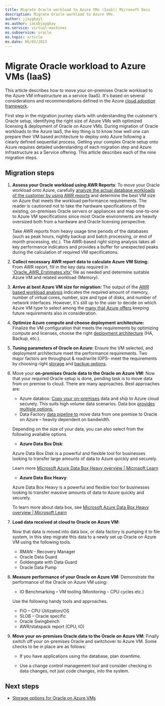 ```yaml
---
title: Migrate Oracle workload to Azure VMs (IaaS)| Microsoft Docs
description: Migrate Oracle workload to Azure VMs. 
author: jjaygbay1
ms.author: jacobjaygbay
ms.service: virtual-machines
ms.subservice: oracle
ms.topic: article
ms.date: 06/03/2023
---
```

# Migrate Oracle workload to Azure VMs (IaaS) 

This article describes how to move your on-premises Oracle workload to the Azure VM infrastructure as a service (IaaS). It's based on several considerations and recommendations defined in the Azure [cloud adoption framework](/azure/cloud-adoption-framework/adopt/cloud-adoption).

First step in the migration journey starts with understanding the customer’s Oracle setup, identifying the right size of Azure VMs with optimized licensing & deployment of Oracle on Azure VMs. During migration of Oracle workloads to the Azure IaaS, the key thing is to know how well one can prepare their VM based architecture to deploy onto Azure following a clearly defined sequential process. Getting your complex Oracle setup onto Azure requires detailed understanding of each migration step and Azure Infrastructure as a Service offering. This article describes each of the nine migration steps.

## Migration steps

1. **Assess your Oracle workload using AWR Reports**: To move your Oracle workload onto Azure, carefully [analyze the actual database workloads of the customer by using AWR reports](https://github.com/Azure/Oracle-Workloads-for-Azure/tree/main/az-oracle-sizing) and determine the best VM size on Azure that meets the workload performance requirements.  The reader is cautioned not to take the hardware specifications of the existing, on-premises Oracle servers or appliances and map one-to-one to Azure VM specifications since most Oracle environments are heavily oversized both from a hardware and Oracle licensing perspective. 

   Take AWR reports from heavy usage time periods of the databases (such as peak hours, nightly backup and batch processing, or end of month processing, etc.). The AWR-based right sizing analysis takes all key performance indicators and provides a buffer for unexpected peaks during the calculation of required VM specifications.  

2. **Collect necessary AWR report data to calculate Azure VM Sizing:** From AWR report, fill in the key data required in ['Oracle_AWR_Erstimates.xltx'](https://techcommunity.microsoft.com/t5/data-architecture-blog/estimate-tool-for-sizing-oracle-workloads-to-azure-iaas-vms/ba-p/1427183) file as needed and determine suitable Azure VM and related workload (Memory).

3. **Arrive at best Azure VM size for migration:** The output of the [AWR based workload analysis](https://techcommunity.microsoft.com/t5/data-architecture-blog/using-oracle-awr-and-infra-info-to-give-customers-complete/ba-p/3361648) indicates the required amount of memory, number of virtual cores, number, size and type of disks, and number of network interfaces. However, it's still up to the user to decide on which Azure VM type to select among the [many that Azure offers](https://azure.microsoft.com/pricing/details/virtual-machines/series/) keeping future requirements also in consideration.

4. **Optimize Azure compute and choose deployment** **architecture:** Finalize the VM configuration that meets the requirements by optimizing compute and licenses, choose the right [deployment architecture](/azure/virtual-machines/workloads/oracle/oracle-reference-architecture) (HA, Backup, etc.).

5. **Tuning parameters of Oracle on Azure:** Ensure the VM selected, and deployment architecture meet the performance requirements. Two major factors are throughput & read/write IOPS– meet the requirements by choosing right [storage](oracle-storage.md) and [backup options](oracle-database-backup-strategies.md).

6. Move your **on-premises Oracle data to the Oracle on Azure VM:** Now that your required Oracle setup is done, pending task is to move data from on premise to cloud. There are many approaches. Best approaches are:

   - Azure databox: [Copy your on-premises](/training/modules/move-data-with-azure-data-box/3-how-azure-data-box-family-works) data and ship to Azure cloud securely. This suits high volume data scenarios. Data box [provides multiple options.](https://azure.microsoft.com/products/databox/data)
   - Data Factory [data pipeline to](/azure/data-factory/connector-oracle?tabs=data-factory) move data from one premise to Oracle on Azure – heavily dependent on bandwidth.

   Depending on the size of your data, you can also select from the following available options. 

   - **Azure Data Box Disk**:

   Azure Data Box Disk is a powerful and flexible tool for businesses looking to transfer large amounts of data to Azure quickly and securely. 

   Learn more [Microsoft Azure Data Box Heavy overview | Microsoft Learn](/azure/databox/data-box-heavy-overview)

   - **Azure Data Box Heavy**: 

   Azure Data Box Heavy is a powerful and flexible tool for businesses looking to transfer massive amounts of data to Azure quickly and securely. 

   To learn more about data box, see [Microsoft Azure Data Box Heavy overview | Microsoft Learn](/azure/databox/data-box-heavy-overview)

7. **Load data received at cloud to Oracle on Azure VM:**

      Now that data is moved into data box, or data factory is pumping it to file system, in this step migrate this data to a newly set up Oracle on Azure VM using the following tools. 

      - RMAN - Recovery Manager
      - Oracle Data Guard 
      - Goldengate with Data Guard
      - Oracle Data Pump

8. **Measure performance of your Oracle on Azure VM:** Demonstrate the performance of the Oracle on Azure VM using:

   - IO Benchmarking – VM tooling (Monitoring – CPU cycles etc.)

   Use the following handy tools and approaches.

   - FIO – CPU Utilization/OS
   - SLOB – Oracle specific
   - Oracle Swingbench
   - AWR/statspack report (CPU, IO)

9. **Move your on-premises Oracle data to the Oracle on Azure VM**: Finally switch off your on-premises Oracle and switchover to Azure VM. Some checks to be in place are as follows:

   - If you have applications using the database, plan downtime. 

   - Use a change control management tool and consider checking in data changes, not just code changes, into the system. 

## Next steps
- [Storage options for Oracle on Azure VMs](oracle-storage.md)
